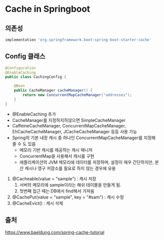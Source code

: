 # Cache in Springboot

## 의존성
```gradle
implementation 'org.springframework.boot:spring-boot-starter-cache'
```

## Config 클래스
```java
@Configuration
@EnableCaching
public class CachingConfig {

    @Bean
    public CacheManager cacheManager() {
        return new ConcurrentMapCacheManager("addresses");
    }
}
```
- @EnableCaching 추가
- CacheManager를 지정하지하않으면 SimpleCacheManager
- CaffeineCacheManager, ConcurrentMapCacheManager, EhCacheCacheManager, JCacheCacheManager 등등 사용 가능
- Spring의 기본 내장 캐시 중 하나인 ConcurrentMapCacheManager를 지정해 줄 수 도 있음
  - 메모리 기반 캐시를 제공하는 캐시 매니저
  - ConcurrentMap을 사용해서 캐시를 구현
  - 애플리케이션의 JVM 메모리에 데이터를 저장하며, 설정이 매우 간단하지만, 분산 캐시나 영구 저장소를 필요로 하지 않는 경우에 유용



1. @Cacheable(value = "sample") : 캐시 저장
   1. 서버의 메모리에 sample이라는 해쉬 테이블을 만들게 됨.
   2. 첫번째 접근 때는 DB에서 find해서 가져옴
2. @CachePut(value = "sample", key = "#sam") : 캐시 수정
3. @CacheEvict() : 캐시 삭제 


## 출처
https://www.baeldung.com/spring-cache-tutorial
